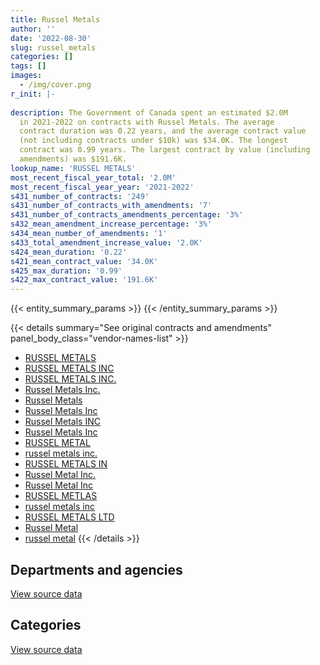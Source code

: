 ```yaml
---
title: Russel Metals
author: ''
date: '2022-08-30'
slug: russel_metals
categories: []
tags: []
images:
  - /img/cover.png
r_init: |-
  
description: The Government of Canada spent an estimated $2.0M
  in 2021-2022 on contracts with Russel Metals. The average
  contract duration was 0.22 years, and the average contract value
  (not including contracts under $10k) was $34.0K. The longest
  contract was 0.99 years. The largest contract by value (including
  amendments) was $191.6K.
lookup_name: 'RUSSEL METALS'
most_recent_fiscal_year_total: '2.0M'
most_recent_fiscal_year_year: '2021-2022'
s431_number_of_contracts: '249'
s431_number_of_contracts_with_amendments: '7'
s431_number_of_contracts_amendments_percentage: '3%'
s432_mean_amendment_increase_percentage: '3%'
s434_mean_number_of_amendments: '1'
s433_total_amendment_increase_value: '2.0K'
s424_mean_duration: '0.22'
s421_mean_contract_value: '34.0K'
s425_max_duration: '0.99'
s422_max_contract_value: '191.6K'
---
```


<script src="/rmarkdown-libs/htmlwidgets/htmlwidgets.js"></script>
<link href="/rmarkdown-libs/datatables-css/datatables-crosstalk.css" rel="stylesheet" />
<script src="/rmarkdown-libs/datatables-binding/datatables.js"></script>
<script src="/rmarkdown-libs/jquery/jquery-3.6.0.min.js"></script>
<link href="/rmarkdown-libs/dt-core-bootstrap/css/dataTables.bootstrap.min.css" rel="stylesheet" />
<link href="/rmarkdown-libs/dt-core-bootstrap/css/dataTables.bootstrap.extra.css" rel="stylesheet" />
<script src="/rmarkdown-libs/dt-core-bootstrap/js/jquery.dataTables.min.js"></script>
<script src="/rmarkdown-libs/dt-core-bootstrap/js/dataTables.bootstrap.min.js"></script>
<link href="/rmarkdown-libs/crosstalk/css/crosstalk.min.css" rel="stylesheet" />
<script src="/rmarkdown-libs/crosstalk/js/crosstalk.min.js"></script>
<script src="/rmarkdown-libs/htmlwidgets/htmlwidgets.js"></script>
<link href="/rmarkdown-libs/datatables-css/datatables-crosstalk.css" rel="stylesheet" />
<script src="/rmarkdown-libs/datatables-binding/datatables.js"></script>
<script src="/rmarkdown-libs/jquery/jquery-3.6.0.min.js"></script>
<link href="/rmarkdown-libs/dt-core-bootstrap/css/dataTables.bootstrap.min.css" rel="stylesheet" />
<link href="/rmarkdown-libs/dt-core-bootstrap/css/dataTables.bootstrap.extra.css" rel="stylesheet" />
<script src="/rmarkdown-libs/dt-core-bootstrap/js/jquery.dataTables.min.js"></script>
<script src="/rmarkdown-libs/dt-core-bootstrap/js/dataTables.bootstrap.min.js"></script>
<link href="/rmarkdown-libs/crosstalk/css/crosstalk.min.css" rel="stylesheet" />
<script src="/rmarkdown-libs/crosstalk/js/crosstalk.min.js"></script>

{{< entity_summary_params >}}
{{< /entity_summary_params >}}

{{< details summary="See original contracts and amendments" panel_body_class="vendor-names-list" >}}
- [RUSSEL METALS](https://search.open.canada.ca/en/ct/?sort=contract_value_f%20desc&page=1&search_text=%22RUSSEL%20METALS%22)
- [RUSSEL METALS INC](https://search.open.canada.ca/en/ct/?sort=contract_value_f%20desc&page=1&search_text=%22RUSSEL%20METALS%20INC%22)
- [RUSSEL METALS INC.](https://search.open.canada.ca/en/ct/?sort=contract_value_f%20desc&page=1&search_text=%22RUSSEL%20METALS%20INC.%22)
- [Russel Metals Inc.](https://search.open.canada.ca/en/ct/?sort=contract_value_f%20desc&page=1&search_text=%22Russel%20Metals%20Inc.%22)
- [Russel Metals](https://search.open.canada.ca/en/ct/?sort=contract_value_f%20desc&page=1&search_text=%22Russel%20Metals%22)
- [Russel Metals Inc](https://search.open.canada.ca/en/ct/?sort=contract_value_f%20desc&page=1&search_text=%22Russel%20Metals%20Inc%22)
- [Russel Metals INC](https://search.open.canada.ca/en/ct/?sort=contract_value_f%20desc&page=1&search_text=%22Russel%20Metals%20INC%22)
- [Russel Metals Inc](https://search.open.canada.ca/en/ct/?sort=contract_value_f%20desc&page=1&search_text=%22Russel%20%20Metals%20Inc%22)
- [RUSSEL METAL](https://search.open.canada.ca/en/ct/?sort=contract_value_f%20desc&page=1&search_text=%22RUSSEL%20METAL%22)
- [russel metals inc.](https://search.open.canada.ca/en/ct/?sort=contract_value_f%20desc&page=1&search_text=%22russel%20metals%20inc.%22)
- [RUSSEL METALS IN](https://search.open.canada.ca/en/ct/?sort=contract_value_f%20desc&page=1&search_text=%22RUSSEL%20METALS%20IN%22)
- [Russel Metal Inc.](https://search.open.canada.ca/en/ct/?sort=contract_value_f%20desc&page=1&search_text=%22Russel%20Metal%20Inc.%22)
- [Russel Metal Inc](https://search.open.canada.ca/en/ct/?sort=contract_value_f%20desc&page=1&search_text=%22Russel%20Metal%20Inc%22)
- [RUSSEL METLAS](https://search.open.canada.ca/en/ct/?sort=contract_value_f%20desc&page=1&search_text=%22RUSSEL%20METLAS%22)
- [russel metals inc](https://search.open.canada.ca/en/ct/?sort=contract_value_f%20desc&page=1&search_text=%22russel%20metals%20inc%22)
- [RUSSEL METALS LTD](https://search.open.canada.ca/en/ct/?sort=contract_value_f%20desc&page=1&search_text=%22RUSSEL%20METALS%20LTD%22)
- [Russel Metal](https://search.open.canada.ca/en/ct/?sort=contract_value_f%20desc&page=1&search_text=%22Russel%20Metal%22)
- [russel metal](https://search.open.canada.ca/en/ct/?sort=contract_value_f%20desc&page=1&search_text=%22russel%20metal%22)
{{< /details >}}

## Departments and agencies

<div id="htmlwidget-1" style="width:100%;height:auto;" class="datatables html-widget"></div>
<script type="application/json" data-for="htmlwidget-1">{"x":{"style":"bootstrap","filter":"none","vertical":false,"data":[["<a href=\"/departments/csc-scc/\">Correctional Service of Canada<\/a>","<a href=\"/departments/dfo-mpo/\">Fisheries and Oceans Canada<\/a>","<a href=\"/departments/dnd-mdn/\">National Defence<\/a>","<a href=\"/departments/nrc-cnrc/\">National Research Council Canada<\/a>","<a href=\"/departments/pc/\">Parks Canada<\/a>"],[1102334.4,88226.7,913604.82,51431.95,30849.42],[1282928.87,null,398839.12,null,13234.28],[753736.61,32495.23,208972.92,null,45786.31],[1408117.25,162467.93,363089.25,23345,null]],"container":"<table class=\"table table-striped table-hover row-border order-column display\">\n  <thead>\n    <tr>\n      <th>Department<\/th>\n      <th>2018-2019<\/th>\n      <th>2019-2020<\/th>\n      <th>2020-2021<\/th>\n      <th>2021-2022<\/th>\n    <\/tr>\n  <\/thead>\n<\/table>","options":{"order":[[4,"desc"]],"pageLength":10,"autoWidth":true,"columnDefs":[{"targets":1,"render":"function(data, type, row, meta) {\n    return type !== 'display' ? data : DTWidget.formatCurrency(data, \"$\", 2, 3, \",\", \".\", true, null);\n  }"},{"targets":2,"render":"function(data, type, row, meta) {\n    return type !== 'display' ? data : DTWidget.formatCurrency(data, \"$\", 2, 3, \",\", \".\", true, null);\n  }"},{"targets":3,"render":"function(data, type, row, meta) {\n    return type !== 'display' ? data : DTWidget.formatCurrency(data, \"$\", 2, 3, \",\", \".\", true, null);\n  }"},{"targets":4,"render":"function(data, type, row, meta) {\n    return type !== 'display' ? data : DTWidget.formatCurrency(data, \"$\", 2, 3, \",\", \".\", true, null);\n  }"},{"width":"16%","targets":[1,2,3,4]},{"className":"dt-right","targets":[1,2,3,4]}],"orderClasses":false}},"evals":["options.columnDefs.0.render","options.columnDefs.1.render","options.columnDefs.2.render","options.columnDefs.3.render"],"jsHooks":[]}</script>
<p class="text-right">
<a href="https://github.com/GoC-Spending/contracts-data/tree/main/data/out/vendors/russel_metals/summary_by_fiscal_year_by_department.csv" class="source-data-link btn btn-link">View source data</a>
</p>

## Categories

<div id="htmlwidget-2" style="width:100%;height:auto;" class="datatables html-widget"></div>
<script type="application/json" data-for="htmlwidget-2">{"x":{"style":"bootstrap","filter":"none","vertical":false,"data":[["<a href=\"/categories/defence/\">Defence<\/a>","<a href=\"/categories/transportation_and_logistics/\">Transportation and logistics<\/a>","<a href=\"/categories/industrial_products_and_services/\">Industrial products and services<\/a>"],[null,32318,2154129.29],[24986,null,1670016.27],[null,32495.23,1008495.84],[null,null,1957019.43]],"container":"<table class=\"table table-striped table-hover row-border order-column display\">\n  <thead>\n    <tr>\n      <th>Category<\/th>\n      <th>2018-2019<\/th>\n      <th>2019-2020<\/th>\n      <th>2020-2021<\/th>\n      <th>2021-2022<\/th>\n    <\/tr>\n  <\/thead>\n<\/table>","options":{"order":[[4,"desc"]],"dom":"t","pageLength":30,"autoWidth":true,"columnDefs":[{"targets":1,"render":"function(data, type, row, meta) {\n    return type !== 'display' ? data : DTWidget.formatCurrency(data, \"$\", 2, 3, \",\", \".\", true, null);\n  }"},{"targets":2,"render":"function(data, type, row, meta) {\n    return type !== 'display' ? data : DTWidget.formatCurrency(data, \"$\", 2, 3, \",\", \".\", true, null);\n  }"},{"targets":3,"render":"function(data, type, row, meta) {\n    return type !== 'display' ? data : DTWidget.formatCurrency(data, \"$\", 2, 3, \",\", \".\", true, null);\n  }"},{"targets":4,"render":"function(data, type, row, meta) {\n    return type !== 'display' ? data : DTWidget.formatCurrency(data, \"$\", 2, 3, \",\", \".\", true, null);\n  }"},{"width":"16%","targets":[1,2,3,4]},{"className":"dt-right","targets":[1,2,3,4]}],"orderClasses":false,"lengthMenu":[10,25,30,50,100]}},"evals":["options.columnDefs.0.render","options.columnDefs.1.render","options.columnDefs.2.render","options.columnDefs.3.render"],"jsHooks":[]}</script>
<p class="text-right">
<a href="https://github.com/GoC-Spending/contracts-data/tree/main/data/out/vendors/russel_metals/summary_by_fiscal_year_by_category.csv" class="source-data-link btn btn-link">View source data</a>
</p>
